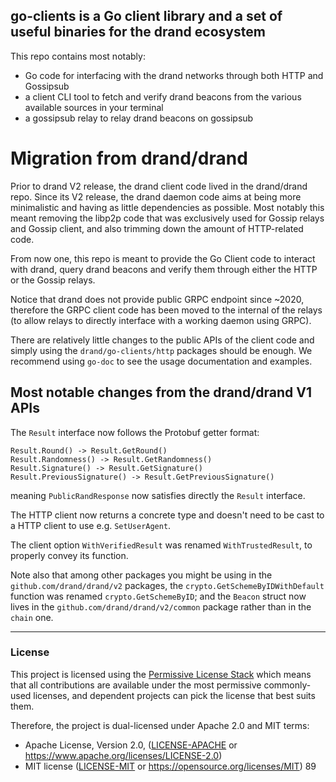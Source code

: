 ## go-clients is a Go client library and a set of useful binaries for the drand ecosystem

This repo contains most notably:
 - Go code for interfacing with the drand networks through both HTTP and Gossipsub
 - a client CLI tool to fetch and verify drand beacons from the various available sources in your terminal
 - a gossipsub relay to relay drand beacons on gossipsub

# Migration from drand/drand

Prior to drand V2 release, the drand client code lived in the drand/drand repo. Since its V2 release, the drand daemon code aims at being more minimalistic and having as little dependencies as possible.
Most notably this meant removing the libp2p code that was exclusively used for Gossip relays and Gossip client, and also trimming down the amount of HTTP-related code.

From now one, this repo is meant to provide the Go Client code to interact with drand, query drand beacons and verify them through either the HTTP or the Gossip relays.

Notice that drand does not provide public GRPC endpoint since ~2020, therefore the GRPC client code has been moved to the internal of the relays (to allow relays to directly interface with a working daemon using GRPC).

There are relatively little changes to the public APIs of the client code and simply using the `drand/go-clients/http` packages should be enough.
We recommend using `go-doc` to see the usage documentation and examples.

## Most notable changes from the drand/drand V1 APIs

The `Result` interface now follows the Protobuf getter format:
```
Result.Round() -> Result.GetRound()
Result.Randomness() -> Result.GetRandomness()
Result.Signature() -> Result.GetSignature()
Result.PreviousSignature() -> Result.GetPreviousSignature()
```
meaning `PublicRandResponse` now satisfies directly the `Result` interface.

The HTTP client now returns a concrete type and doesn't need to be cast to a HTTP client to use e.g. `SetUserAgent`.

The client option `WithVerifiedResult` was renamed `WithTrustedResult`, to properly convey its function.

Note also that among other packages you might be using in the `github.com/drand/drand/v2` packages, 
the `crypto.GetSchemeByIDWithDefault` function was renamed `crypto.GetSchemeByID`; 
and the `Beacon` struct now lives in the `github.com/drand/drand/v2/common` package rather than in the `chain` one.

---

### License

This project is licensed using the [Permissive License Stack](https://protocol.ai/blog/announcing-the-permissive-license-stack/) which means that all contributions are available under the most permissive commonly-used licenses, and dependent projects can pick the license that best suits them.

Therefore, the project is dual-licensed under Apache 2.0 and MIT terms:

- Apache License, Version 2.0, ([LICENSE-APACHE](LICENSE-APACHE) or https://www.apache.org/licenses/LICENSE-2.0)
- MIT license ([LICENSE-MIT](LICENSE-MIT) or https://opensource.org/licenses/MIT)
89 
